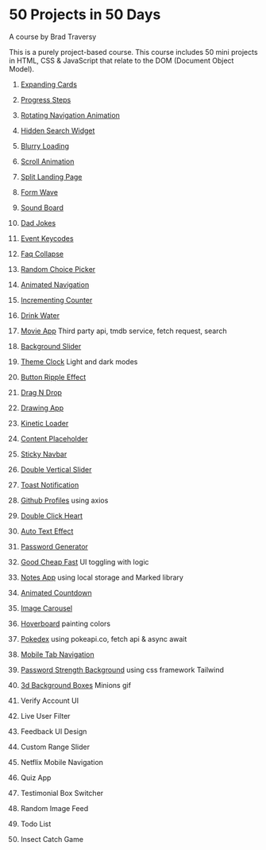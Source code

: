 # 50 Projects in 50 Days

A course by Brad Traversy

This is a purely project-based course. This course includes 50 mini projects in HTML, CSS & JavaScript that relate to the DOM (Document Object Model).

1. [Expanding Cards](https://codepen.io/mmlvlt/full/BaRdpvR)

2. [Progress Steps](https://codepen.io/mmlvlt/full/XWRapQO)

3. [Rotating Navigation Animation](https://codepen.io/mmlvlt/full/YzVxNEK)

4. [Hidden Search Widget](https://codepen.io/mmlvlt/full/OJmjmLB)

5. [Blurry Loading](https://codepen.io/mmlvlt/full/OJmjmPa)

6. [Scroll Animation](https://codepen.io/mmlvlt/full/BaRdZjo)

7. [Split Landing Page](https://codepen.io/mmlvlt/full/BaRddJr)

8. [Form Wave](https://codepen.io/mmlvlt/full/zYwddWx)

9. [Sound Board]()

10. [Dad Jokes](https://codepen.io/mmlvlt/full/eYWEMRM)

11. [Event Keycodes](https://codepen.io/mmlvlt/full/vYmJRbN)

12. [Faq Collapse](https://codepen.io/mmlvlt/full/NWjaWQv)

13. [Random Choice Picker](https://codepen.io/mmlvlt/full/qBmPZgx)

14. [Animated Navigation](https://codepen.io/mmlvlt/full/BaRJbZb)

15. [Incrementing Counter](https://codepen.io/mmlvlt/full/YzVYMJz)

16. [Drink Water](https://codepen.io/mmlvlt/full/ZEKvNgE)

17. [Movie App](https://codepen.io/mmlvlt/full/WNjdVmE) Third party api, tmdb service, fetch request, search

18. [Background Slider](https://codepen.io/mmlvlt/full/gOWvjbv)

19. [Theme Clock](https://codepen.io/mmlvlt/full/dyRYPgL) Light and dark modes

20. [Button Ripple Effect](https://codepen.io/mmlvlt/full/powgbqM)

21. [Drag N Drop](https://codepen.io/mmlvlt/full/ExXPZRP)

22. [Drawing App](https://codepen.io/mmlvlt/full/QWgyMye)

23. [Kinetic Loader](https://codepen.io/mmlvlt/full/zYzrdmP)

24. [Content Placeholder](https://codepen.io/mmlvlt/full/OJgMOmz)

25. [Sticky Navbar](https://codepen.io/mmlvlt/full/JjJGgYW)

26. [Double Vertical Slider](https://codepen.io/mmlvlt/full/powyWKW)

27. [Toast Notification](https://codepen.io/mmlvlt/full/XWgdVoM)

28. [Github Profiles](https://codepen.io/mmlvlt/full/XWgdPeK) using axios

29. [Double Click Heart](https://codepen.io/mmlvlt/full/yLXVwrp)

30. [Auto Text Effect](https://codepen.io/mmlvlt/full/dyRNYbK)

31. [Password Generator](https://codepen.io/mmlvlt/full/dyRNdRW)

32. [Good Cheap Fast](https://codepen.io/mmlvlt/full/abwEWvW) UI toggling with logic

33. [Notes App](https://codepen.io/mmlvlt/full/zYzpwWE) using local storage and Marked library

34. [Animated Countdown](https://codepen.io/mmlvlt/full/VwWxaBz)

35. [Image Carousel](https://codepen.io/mmlvlt/full/RwZMZme)

36. [Hoverboard](https://codepen.io/mmlvlt/full/qBXoPXM) painting colors

37. [Pokedex](https://codepen.io/mmlvlt/full/NWvYmpE) using pokeapi.co, fetch api & async await

38. [Mobile Tab Navigation](https://codepen.io/mmlvlt/full/rNzdgMm)

39. [Password Strength Background](https://codepen.io/mmlvlt/full/gOxeNZR) using css framework Tailwind

40. [3d Background Boxes](https://codepen.io/mmlvlt/full/jOLxJLL) Minions gif

41. Verify Account UI

42. Live User Filter

43. Feedback UI Design

44. Custom Range Slider

45. Netflix Mobile Navigation

46. Quiz App

47. Testimonial Box Switcher

48. Random Image Feed

49. Todo List

50. Insect Catch Game
